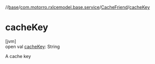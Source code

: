 //[base](../../../index.md)/[com.motorro.rxlcemodel.base.service](../index.md)/[CacheFriend](index.md)/[cacheKey](cache-key.md)

# cacheKey

[jvm]\
open val [cacheKey](cache-key.md): String

A cache key
